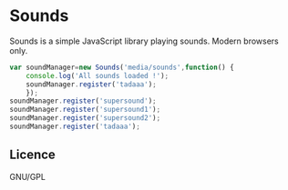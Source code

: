 Sounds
==============

Sounds is a simple JavaScript library playing sounds. Modern browsers only.

```js
var soundManager=new Sounds('media/sounds',function() {
	console.log('All sounds loaded !');
	soundManager.register('tadaaa');
	});
soundManager.register('supersound');
soundManager.register('supersound1');
soundManager.register('supersound2');
soundManager.register('tadaaa');
```

Licence
--------------
GNU/GPL
